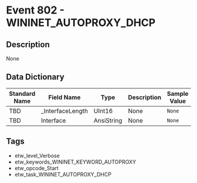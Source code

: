 # Event 802 - WININET_AUTOPROXY_DHCP

## Description
None

## Data Dictionary
|Standard Name|Field Name|Type|Description|Sample Value|
|---|---|---|---|---|
|TBD|_InterfaceLength|UInt16|None|`None`|
|TBD|Interface|AnsiString|None|`None`|

## Tags
* etw_level_Verbose
* etw_keywords_WININET_KEYWORD_AUTOPROXY
* etw_opcode_Start
* etw_task_WININET_AUTOPROXY_DHCP